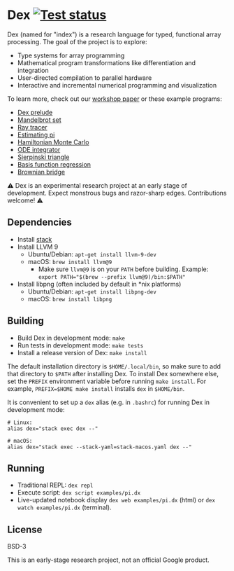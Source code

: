 # Dex [![Test status](https://github.com/google-research/dex-lang/workflows/Tests/badge.svg)](https://github.com/google-research/dex-lang/actions?query=workflow%3ATests)
Dex (named for "index") is a research language for typed, functional array
processing. The goal of the project is to explore:

  * Type systems for array programming
  * Mathematical program transformations like differentiation and integration
  * User-directed compilation to parallel hardware
  * Interactive and incremental numerical programming and visualization

To learn more, check out our
[workshop paper](https://openreview.net/pdf?id=rJxd7vsWPS)
or these example programs:

  * [Dex prelude](https://google-research.github.io/dex-lang/prelude.html)
  * [Mandelbrot set](https://google-research.github.io/dex-lang/examples/mandelbrot.html)
  * [Ray tracer](https://google-research.github.io/dex-lang/examples/raytrace.html)
  * [Estimating pi](https://google-research.github.io/dex-lang/examples/pi.html)
  * [Hamiltonian Monte Carlo](https://google-research.github.io/dex-lang/examples/mcmc.html)
  * [ODE integrator](https://google-research.github.io/dex-lang/oexamples/de-integrator.html)
  * [Sierpinski triangle](https://google-research.github.io/dex-lang/examples/sierpinski.html)
  * [Basis function regression](https://google-research.github.io/dex-lang/examples/regression.html)
  * [Brownian bridge](https://google-research.github.io/dex-lang/examples/brownian_motion.html)

⚠️ Dex is an experimental research project at an early stage of
development. Expect monstrous bugs and razor-sharp edges. Contributions welcome! ⚠️

## Dependencies

  * Install [stack](https://www.haskellstack.org)
  * Install LLVM 9
    * Ubuntu/Debian: `apt-get install llvm-9-dev`
    * macOS: `brew install llvm@9`
      * Make sure `llvm@9` is on your `PATH` before building. Example: `export PATH="$(brew --prefix llvm@9)/bin:$PATH"`
  * Install libpng (often included by default in *nix platforms)
    * Ubuntu/Debian: `apt-get install libpng-dev`
    * macOS: `brew install libpng`

## Building

 * Build Dex in development mode: `make`
 * Run tests in development mode: `make tests`
 * Install a release version of Dex: `make install`

The default installation directory is `$HOME/.local/bin`, so make sure to add
that directory to `$PATH` after installing Dex. To install Dex somewhere else,
set the `PREFIX` environment variable before running `make install`. For
example, `PREFIX=$HOME make install` installs `dex` in `$HOME/bin`.

It is convenient to set up a `dex` alias (e.g. in `.bashrc`) for running Dex in
development mode:

```console
# Linux:
alias dex="stack exec dex --"

# macOS:
alias dex="stack exec --stack-yaml=stack-macos.yaml dex --"
```

## Running

  * Traditional REPL: `dex repl`
  * Execute script: `dex script examples/pi.dx`
  * Live-updated notebook display `dex web examples/pi.dx` (html) or `dex watch
    examples/pi.dx` (terminal).

## License

BSD-3

This is an early-stage research project, not an official Google product.
